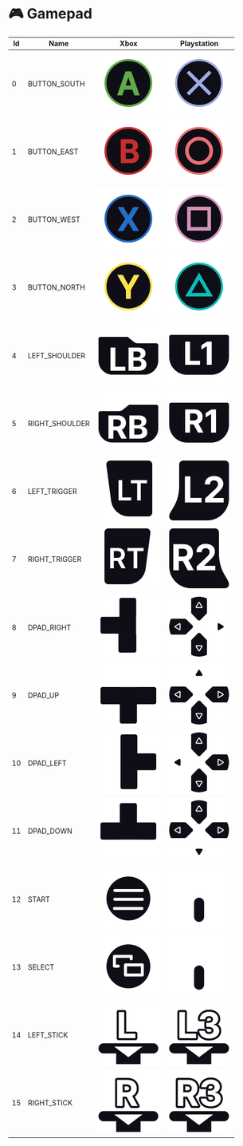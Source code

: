 # 🎮 Gamepad

| Id | Name            | Xbox                                                                                     | Playstation                                                                               |
| -- | --------------- | ---------------------------------------------------------------------------------------- | ----------------------------------------------------------------------------------------- |
| 0  | BUTTON\_SOUTH   | <img src="../.gitbook/assets/T_X_A_Color_Alt.png" alt="" data-size="original">           | <img src="../.gitbook/assets/T_P5_Cross_Color_Alt.png" alt="" data-size="original">       |
| 1  | BUTTON\_EAST    | <img src="../.gitbook/assets/T_X_B_Color_Alt.png" alt="" data-size="original">           | <img src="../.gitbook/assets/T_P5_Circle_Color_Alt.png" alt="" data-size="original">      |
| 2  | BUTTON\_WEST    | <img src="../.gitbook/assets/T_X_X_Color_Alt.png" alt="" data-size="original">           | <img src="../.gitbook/assets/T_P5_Square_Color_Alt.png" alt="" data-size="original">      |
| 3  | BUTTON\_NORTH   | <img src="../.gitbook/assets/T_X_Y_Color_Alt.png" alt="" data-size="original">           | <img src="../.gitbook/assets/T_P5_Triangle_Color_Alt.png" alt="" data-size="original">    |
| 4  | LEFT\_SHOULDER  | <img src="../.gitbook/assets/T_X_LB_Alt.png" alt="" data-size="original">                | <img src="../.gitbook/assets/T_P5_L1_Alt.png" alt="" data-size="original">                |
| 5  | RIGHT\_SHOULDER | <img src="../.gitbook/assets/T_X_RB_Alt.png" alt="" data-size="original">                | <img src="../.gitbook/assets/T_P5_R1_Alt.png" alt="" data-size="original">                |
| 6  | LEFT\_TRIGGER   | <img src="../.gitbook/assets/T_X_LT_Alt.png" alt="" data-size="original">                | <img src="../.gitbook/assets/T_P5_L2_Alt.png" alt="" data-size="original">                |
| 7  | RIGHT\_TRIGGER  | <img src="../.gitbook/assets/T_X_RT_Alt.png" alt="" data-size="original">                | <img src="../.gitbook/assets/T_P5_R2_Alt.png" alt="" data-size="original">                |
| 8  | DPAD\_RIGHT     | <img src="../.gitbook/assets/T_X_Dpad_Right_Alt.png" alt="" data-size="original">        | <img src="../.gitbook/assets/T_P5_Dpad_Right_Alt.png" alt="" data-size="original">        |
| 9  | DPAD\_UP        | <img src="../.gitbook/assets/T_X_Dpad_Up_Alt.png" alt="" data-size="original">           | <img src="../.gitbook/assets/T_P5_Dpad_UP_Alt.png" alt="" data-size="original">           |
| 10 | DPAD\_LEFT      | <img src="../.gitbook/assets/T_X_Dpad_Left_Alt (1).png" alt="" data-size="original">     | <img src="../.gitbook/assets/T_P5_Dpad_Left_Alt.png" alt="" data-size="original">         |
| 11 | DPAD\_DOWN      | <img src="../.gitbook/assets/T_X_Dpad_Down_Alt.png" alt="" data-size="original">         | <img src="../.gitbook/assets/T_P5_Dpad_Down_Alt.png" alt="" data-size="original">         |
| 12 | START           | <img src="../.gitbook/assets/T_X_X_Alt.png" alt="" data-size="original">                 | <img src="../.gitbook/assets/T_P5_Options_Alt.png" alt="" data-size="original">           |
| 13 | SELECT          | <img src="../.gitbook/assets/T_X_Share_Alt.png" alt="" data-size="original">             | <img src="../.gitbook/assets/T_P5_Share_Alt.png" alt="" data-size="original">             |
| 14 | LEFT\_STICK     | <img src="../.gitbook/assets/T_X_Left_Stick_Click_Alt.png" alt="" data-size="original">  | <img src="../.gitbook/assets/T_P5_Left_Stick_Click_Alt.png" alt="" data-size="original">  |
| 15 | RIGHT\_STICK    | <img src="../.gitbook/assets/T_X_Right_Stick_Click_Alt.png" alt="" data-size="original"> | <img src="../.gitbook/assets/T_P5_Right_Stick_Click_Alt.png" alt="" data-size="original"> |
